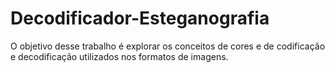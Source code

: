 # Decodificador-Esteganografia
O objetivo desse trabalho é explorar os conceitos de cores e de codificação e decodificação utilizados nos formatos de imagens.
